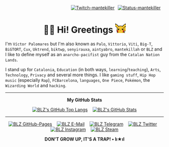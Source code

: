 <div align="right">

<a href="https://twitch.tv/mantekiller" target="_blank"><img alt="Twitch-mantekiller" src="https://img.shields.io/static/v1?label=&message=mantekiller&logo=Twitch&color=161b22&logoColor=9146ff&style=for-the-badge" style="padding-right:10px;" /></a><a href="https://twitch.tv/mantekiller" target="_blank"><img alt="Status-mantekiller" src="https://img.shields.io/twitch/status/mantekiller?label=&color=6340a5&style=for-the-badge" style="padding-right:10px;" /></a>

</div>

<h1 align="center"><b>👋🏼 Hi! Greetings </b><img src="./img/pikachu_wave.gif" width="33"/></h1>

I'm `Víctor Palomares` but I'm also known as `Palo`, `Vittorio`, `Viti`, `Big-T`, `BiGTORT`, `Cux`, `Uktrend`, `biktwp`, `senyirauxa`, `aintyabro`, `mantekillah` or `BLZ` and I like to define myself as an `anarcho-pacifist` guy from the `Catalan Nation Lands`.
  
I stand up for `Catalonia`, `Education` (in both ways, `learning`/`teaching`), `Arts`, `Technology`, `Privacy` and several more things. I like `gaming stuff`, `Hip Hop music` (especially `Rap`), `FCBarcelona`, `languages`, `One Piece`, `Pokémon`, the `Wizarding World` and `hacking`.

---
<div align="center">
  
**My GitHub Stats**
  
[![BLZ's GitHub Top Langs](https://github-readme-stats.vercel.app/api/top-langs/?username=mantekillah&hide_border=false&langs_count=10&layout=compact&title_color=00ff00&text_color=5edf2b&bg_color=0d1117&border_color=30363d&custom_title=MOST+USED+LANGUAGES&disable_animations=boolean)](https://github.com/mantekillah)
&nbsp;&nbsp;
[![BLZ's GitHub Stats](https://github-readme-stats.vercel.app/api?username=mantekillah&hide_border=false&show_icons=true&icon_color=ffffff&bg_color=0d1117&text_color=5edf2b&border_color=30363d&cache_seconds=1800&title_color=00ff00&hide_title=true&disable_animations=boolean)](https://github.com/mantekillah)

---
  
[![BLZ GitHub-Pages](https://img.shields.io/static/v1?label=&message=mantekillah.github.io/palo&labelColor=2b2b2b&logo=Jekyll&logoColor=cc0000&color=0d1117&style=for-the-badge)](https://mantekillah.github.io/palo)
&nbsp;&nbsp;
[![BLZ E-Mail](https://img.shields.io/static/v1?label=&message=E-Mail&labelColor=263163&logo=ProtonMail&logoColor=ffffff&color=0d1117&style=for-the-badge)](mailto:mantekillah@pm.me)
&nbsp;&nbsp;
[![BLZ Telegram](https://img.shields.io/static/v1?label=&message=palo_senyirauxa&logo=Telegram&logoColor=26a5e4&color=0d1117&style=for-the-badge)](https://t.me/palo_senyirauxa)
&nbsp;&nbsp;
[![BLZ Twitter](https://img.shields.io/static/v1?label=&message=aintyabro&labelColor=1a8cd8&logo=Twitter&logoColor=d6d9db&color=0d1117&style=for-the-badge)](https://twitter.com/intent/follow?original_referer=https%3A%2F%2Fgithub.com%2Fmantekillah&screen_name=aintyabro)
&nbsp;&nbsp;
[![BLZ Instagram](https://img.shields.io/static/v1?label=&message=blz.reborn&logo=Instagram&labelColor=d5318c&logoColor=ffffff&color=0d1117&style=for-the-badge)](http://instagram.com/blz.reborn)
&nbsp;&nbsp;
[![BLZ Steam](https://img.shields.io/static/v1?label=&message=mantekillah&labelColor=171a21&logo=Steam&logoColor=c5c3c0&color=0d1117&style=for-the-badge)](https://steamcommunity.com/id/mantekillah)

**DON'T GROW UP, IT'S A TRAP! • lı★ıl**

</div>
